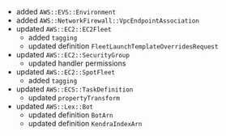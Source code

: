 - added `AWS::EVS::Environment`
- added `AWS::NetworkFirewall::VpcEndpointAssociation`
- updated `AWS::EC2::EC2Fleet`
  - added `tagging`
  - updated definition `FleetLaunchTemplateOverridesRequest`
- updated `AWS::EC2::SecurityGroup`
  - updated handler permissions
- updated `AWS::EC2::SpotFleet`
  - added `tagging`
- updated `AWS::ECS::TaskDefinition`
  - updated `propertyTransform`
- updated `AWS::Lex::Bot`
  - updated definition `BotArn`
  - updated definition `KendraIndexArn`
